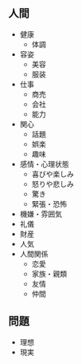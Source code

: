 ## 人間

- 健康
  - 体調
- 容姿
  - 美容
  - 服装
- 仕事
  - 商売
  - 会社
  - 能力
- 関心
  - 話題
  - 娯楽
  - 趣味
- 感情・心理状態
  - 喜びや楽しみ
  - 怒りや悲しみ
  - 驚き
  - 緊張・恐怖
- 機嫌・雰囲気
- 礼儀
- 財産
- 人気
- 人間関係
  - 恋愛
  - 家族・親類
  - 友情
  - 仲間

## 問題

- 理想
- 現実
